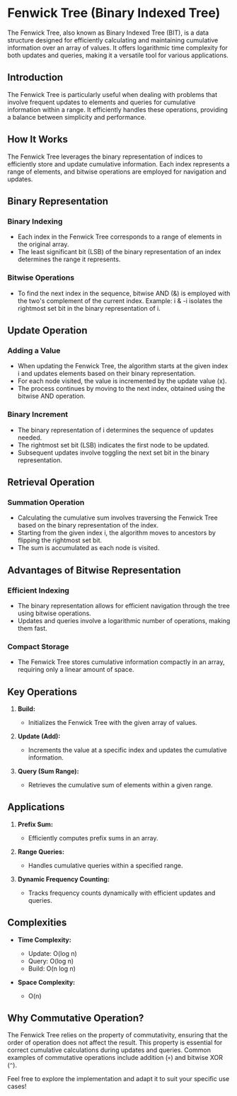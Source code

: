 # Fenwick Tree (Binary Indexed Tree)

The Fenwick Tree, also known as Binary Indexed Tree (BIT), is a data structure designed for efficiently calculating and maintaining cumulative information over an array of values. It offers logarithmic time complexity for both updates and queries, making it a versatile tool for various applications.

## Introduction

The Fenwick Tree is particularly useful when dealing with problems that involve frequent updates to elements and queries for cumulative information within a range. It efficiently handles these operations, providing a balance between simplicity and performance.

## How It Works

The Fenwick Tree leverages the binary representation of indices to efficiently store and update cumulative information. Each index represents a range of elements, and bitwise operations are employed for navigation and updates.

## Binary Representation

### Binary Indexing

- Each index in the Fenwick Tree corresponds to a range of elements in the original array.
- The least significant bit (LSB) of the binary representation of an index determines the range it represents.

### Bitwise Operations

- To find the next index in the sequence, bitwise AND (&) is employed with the two's complement of the current index.
  Example: i & -i isolates the rightmost set bit in the binary representation of i.

## Update Operation

### Adding a Value

- When updating the Fenwick Tree, the algorithm starts at the given index i and updates elements based on their binary representation.
- For each node visited, the value is incremented by the update value (x).
- The process continues by moving to the next index, obtained using the bitwise AND operation.

### Binary Increment

- The binary representation of i determines the sequence of updates needed.
- The rightmost set bit (LSB) indicates the first node to be updated.
- Subsequent updates involve toggling the next set bit in the binary representation.

## Retrieval Operation

### Summation Operation

- Calculating the cumulative sum involves traversing the Fenwick Tree based on the binary representation of the index.
- Starting from the given index i, the algorithm moves to ancestors by flipping the rightmost set bit.
- The sum is accumulated as each node is visited.

## Advantages of Bitwise Representation

### Efficient Indexing

- The binary representation allows for efficient navigation through the tree using bitwise operations.
- Updates and queries involve a logarithmic number of operations, making them fast.

### Compact Storage

- The Fenwick Tree stores cumulative information compactly in an array, requiring only a linear amount of space.

## Key Operations

1. **Build:**
   - Initializes the Fenwick Tree with the given array of values.

2. **Update (Add):**
   - Increments the value at a specific index and updates the cumulative information.

3. **Query (Sum Range):**
   - Retrieves the cumulative sum of elements within a given range.

## Applications

1. **Prefix Sum:**
   - Efficiently computes prefix sums in an array.

2. **Range Queries:**
   - Handles cumulative queries within a specified range.

3. **Dynamic Frequency Counting:**
   - Tracks frequency counts dynamically with efficient updates and queries.


## Complexities

- **Time Complexity:**
  - Update: O(log n)
  - Query: O(log n)
  - Build: O(n log n)

- **Space Complexity:**
  - O(n)

## Why Commutative Operation?

The Fenwick Tree relies on the property of commutativity, ensuring that the order of operation does not affect the result. This property is essential for correct cumulative calculations during updates and queries. Common examples of commutative operations include addition (`+`) and bitwise XOR (`^`).

Feel free to explore the implementation and adapt it to suit your specific use cases!
